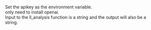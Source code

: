 Set the apikey as the environment variable.  
only need to install openai.  
Input to the ll_analysis function is a string and the output will also be a string.
